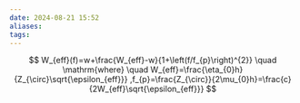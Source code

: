 ```yaml
---
date: 2024-08-21 15:52
aliases: 
tags: 
---
```

$$
W_{eff}(f)=w+\frac{W_{eff}-w}{1+\left(f/f_{p}\right)^{2}} \quad \mathrm{where} \quad W_{eff}=\frac{\eta_{0}h}{Z_{\circ}\sqrt{\epsilon_{eff}}} ,f_{p}=\frac{Z_{\circ}}{2\mu_{0}h}=\frac{c}{2W_{eff}\sqrt{\epsilon_{eff}}}
$$
